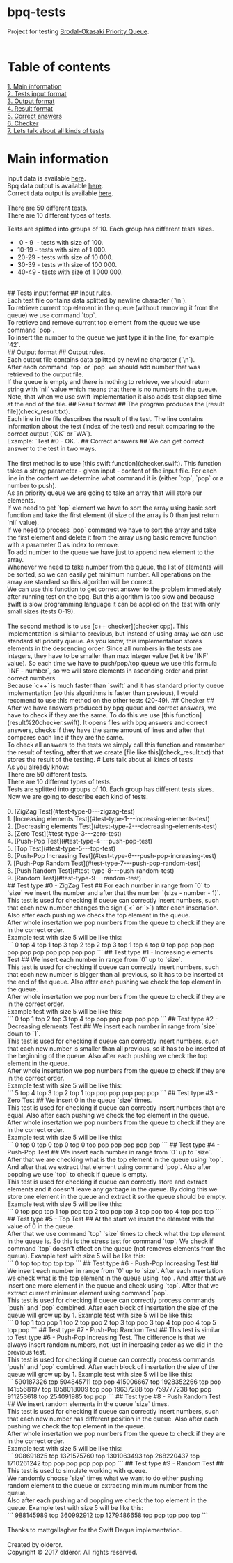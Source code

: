 # bpq-tests
Project for testing [Brodal-Okasaki Priority Queue](https://github.com/olderor/visualization).</br></br>
# Table of contents #
[1. Main information](#main-information)</br>
[2. Tests input format](#tests-input-format)</br>
[3. Output format](#output-format)</br>
[4. Result format](#result-format)</br>
[5. Correct answers](#correct-answers)</br>
[6. Checker](#checker)</br>
[7. Lets talk about all kinds of tests](#lets-talk-about-all-kinds-of-tests)</br>
# Main information #
Input data is available [here](data/tests).</br>
Bpq data output is available [here](data/bpq%20answers).</br>
Correct data output is available [here](data/correct%20answers).</br></br>
There are 50 different tests.</br>
There are 10 different types of tests.</br>
<p>Tests are splitted into groups of 10. Each group has different tests sizes.
<ul>
<li>&nbsp;0&nbsp;-&nbsp;9&nbsp;&nbsp;- tests with size of 100.</li>
<li>10-19 - tests with size of 1 000.</li>
<li>20-29 - tests with size of 10 000.</li>
<li>30-39 - tests with size of 100 000.</li>
<li>40-49 - tests with size of 1 000 000.</li>
</ul>
</p></br>
## Tests input format ##
Input rules.</br>
Each test file contains data splitted by newline character (`\n`).</br>
To retrieve current top element in the queue (without removing it from the queue) we use command `top`.</br>
To retrieve and remove current top element from the queue we use command `pop`.</br>
To insert the number to the queue we just type it in the line, for example `42`.</br>
## Output format ##
Output rules.</br>
Each output file contains data splitted by newline character (`\n`).</br>
After each command `top` or `pop` we should add number that was retrieved to the output file.</br>
If the queue is empty and there is nothing to retrieve, we should return string with `nil` value which means that there is no numbers in the queue.</br>
Note, that when we use swift implementation it also adds test elapsed time at the end of the file.
## Result format ##
The program produces the [result file](check_result.txt).</br>
Each line in the file describes the result of the test. The line contains information about the test (index of the test) and result comparing to the correct output (`OK` or `WA`).</br>
Example: `Test #0 - OK.`.
## Correct answers ##
We can get correct answer to the test in two ways.</br></br>
The first method is to use [this swift function](checker.swift). This function takes a string parameter - given input - content of the input file. For each line in the content we determine what command it is (either `top`, `pop` or a number to push).</br>
As an priority queue we are going to take an array that will store our elements.</br>
If we need to get `top` element we have to sort the array using basic sort function and take the first element (if size of the array is 0 than just return `nil` value).</br>
If we need to process `pop` command we have to sort the array and take the first element and delete it from the array using basic remove function with a parameter 0 as index to remove.</br>
To add number to the queue we have just to append new element to the array.</br>
Whenever we need to take number from the queue, the list of elements will be sorted, so we can easily get minimum number. All operations on the array are standard so this algorithm will be correct.</br>
We can use this function to get correct answer to the problem immediately after running test on the bpq. But this algorithm is too slow and because swift is slow programming language it can be applied on the test with only small sizes (tests 0-19).</br></br>
The second method is to use [c++ checker](checker.cpp). This implementation is similar to previous, but instead of using array we can use standard stl priority queue. As you know, this implementation stores elements in the descending order. Since all numbers in the tests are integers, they have to be smaller than max integer value (let it be `INF` value). So each time we have to push/pop/top queue we use this formula `INF - number`, so we will store elements in ascending order and print correct numbers.</br>
Because `c++` is much faster than `swift` and it has standard priority queue implementation (so this algorithms is faster than previous), I would recomend to use this method on the other tests (20-49).
## Checker ##
After we have answers produced by bpq queue and correct answers, we have to check if they are the same. To do this we use [this function](result%20checker.swift). It opens files with bpq answers and correct answers, checks if they have the same amount of lines and after that compares each line if they are the same.</br>
To check all answers to the tests we simply call this function and remember the result of testing, after that we create [file like this](check_result.txt) that stores the result of the testing.
# Lets talk about all kinds of tests</br>
As you already know:</br>
There are 50 different tests.</br>
There are 10 different types of tests.</br>
Tests are splitted into groups of 10. Each group has different tests sizes.</br>
Now we are going to describe each kind of tests.</br></br>
0.&nbsp;[ZigZag Test](#test-type-0---zigzag-test)</br>
1.&nbsp;[Increasing elements Test](#test-type-1---increasing-elements-test)</br>
2.&nbsp;[Decreasing elements Test](#test-type-2---decreasing-elements-test)</br>
3.&nbsp;[Zero Test](#test-type-3---zero-test)</br>
4.&nbsp;[Push-Pop Test](#test-type-4---push-pop-test)</br>
5.&nbsp;[Top Test](#test-type-5---top-test)</br>
6.&nbsp;[Push-Pop Increasing Test](#test-type-6---push-pop-increasing-test)</br>
7.&nbsp;[Push-Pop Random Test](#test-type-7---push-pop-random-test)</br>
8.&nbsp;[Push Random Test](#test-type-8---push-random-test)</br>
9.&nbsp;[Random Test](#test-type-9---random-test)</br>
## Test type #0 - ZigZag Test ##
For each number in range from `0` to `size` we insert the number and after that the number `(size - number - 1)`.</br>
This test is used for checking if queue can correctly insert numbers, such that each new number changes the sign (`<` or `>`) after each insertation.
Also after each pushing we check the top element in the queue.
</br>After whole insertation we pop numbers from the queue to check if they are in the correct order.</br>
Example test with size 5 will be like this:</br>
```
0
top  
4  
top
1
top
3
top
2
top
2
top
3
top
1
top
4
top
0
top
pop
pop
pop
pop
pop
pop
pop
pop
pop
pop
```
## Test type #1 - Increasing elements Test ##
We insert each number in range from `0` up to `size`.</br>
This test is used for checking if queue can correctly insert numbers, such that each new number is bigger than all previous, so it has to be inserted at the end of the queue.
Also after each pushing we check the top element in the queue.
</br>After whole insertation we pop numbers from the queue to check if they are in the correct order.</br>
Example test with size 5 will be like this:</br>
```
0
top
1
top
2
top
3
top
4
top
pop
pop
pop
pop
pop
```
## Test type #2 - Decreasing elements Test ##
We insert each number in range from `size` down to `1`.</br>
This test is used for checking if queue can correctly insert numbers, such that each new number is smaller than all previous, so it has to be inserted at the beginning of the queue.
Also after each pushing we check the top element in the queue.
</br>After whole insertation we pop numbers from the queue to check if they are in the correct order.</br>
Example test with size 5 will be like this:</br>
```
5
top
4
top
3
top
2
top
1
top
pop
pop
pop
pop
pop
```
## Test type #3 - Zero Test ##
We insert 0 in the queue `size` times.</br>
This test is used for checking if queue can correctly insert numbers that are equal.
Also after each pushing we check the top element in the queue.
</br>After whole insertation we pop numbers from the queue to check if they are in the correct order.</br>
Example test with size 5 will be like this:</br>
```
0
top
0
top
0
top
0
top
0
top
pop
pop
pop
pop
pop
```
## Test type #4 - Push-Pop Test ##
We insert each number in range from `0` up to `size`. After that we are checking what is the top element in the queue using `top`. And after that we extract that element using command `pop`. Also after popping we use `top` to check if queue is empty.</br> 
This test is used for checking if queue can correctly store and extract elements and it doesn't leave any garbage in the queue. By doing this we store one element in the queue and extract it so the queue should be empty.
Example test with size 5 will be like this:</br>
```
0
top
pop
top
1
top
pop
top
2
top
pop
top
3
top
pop
top
4
top
pop
top
```
## Test type #5 - Top Test ##
At the start we insert the element with the value of 0 in the queue.</br>
After that we use command `top` `size` times to check what the top element in the queue is. So this is the stress test for command `top`. We check if command `top` doesn't effect on the queue (not removes elements from the queue).
Example test with size 5 will be like this:</br>
```
0
top
top
top
top
top
```
## Test type #6 - Push-Pop Increasing Test ##
We insert each number in range from `0` up to `size`. After each insertation we check what is the top element in the queue using `top`. And after that we insert one more element in the queue and check using `top`. After that we extract current minimum element using command `pop`.</br> 
This test is used for checking if queue can correctly process commands `push` and `pop` combined. After each block of insertation the size of the queue will grow up by 1.
Example test with size 5 will be like this:</br>
```
0
top
1
top
pop
1
top
2
top
pop
2
top
3
top
pop
3
top
4
top
pop
4
top
5
top
pop
```
## Test type #7 - Push-Pop Random Test ##
This test is similar to Test type #6 - Push-Pop Increasing Test. The difference is that we always insert random numbers, not just in increasing order as we did in the previous test.</br> 
This test is used for checking if queue can correctly process commands `push` and `pop` combined. After each block of insertation the size of the queue will grow up by 1.
Example test with size 5 will be like this:</br>
```
590187326
top
504845711
top
pop
415006667
top
1928352266
top
pop
1415568197
top
1058018009
top
pop
19637288
top
759777238
top
pop
911253618
top
254091985
top
pop
```
## Test type #8 - Push Random Test ##
We insert random elements in the queue `size` times.</br>
This test is used for checking if queue can correctly insert numbers, such that each new number has different position in the queue.
Also after each pushing we check the top element in the queue.
</br>After whole insertation we pop numbers from the queue to check if they are in the correct order.</br>
Example test with size 5 will be like this:</br>
```
908691825
top
1321575760
top
1301063493
top
268220437
top
1710261242
top
pop
pop
pop
pop
pop
```
## Test type #9 - Random Test ##
This test is used to simulate working with queue.</br>
We randomly choose `size` times what we want to do either pushing random element to the queue or extracting minimum number from the queue.</br>
Also after each pushing and popping we check the top element in the queue.
Example test with size 5 will be like this:</br>
```
988145989
top
360992912
top
1279486658
top
pop
top
pop
top
```
</br></br>
Thanks to mattgallagher for the Swift Deque implementation.</br></br>
Created by olderor.</br>
Copyright © 2017 olderor. All rights reserved.
